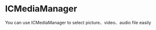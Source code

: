 ICMediaManager
==============

You can use ICMediaManager to select picture、video、audio file easily
